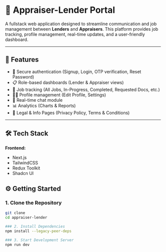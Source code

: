 # 🏦 Appraiser-Lender Portal

A fullstack web application designed to streamline communication and job management between **Lenders** and **Appraisers**. This platform provides job tracking, profile management, real-time updates, and a user-friendly dashboard.

---

## 🚀 Features

- 🔐 Secure authentication (Signup, Login, OTP verification, Reset Password)
- 📋 Role-based dashboards (Lender & Appraiser views)
- 📄 Job tracking (All Jobs, In-Progress, Completed, Requested Docs, etc.)
- 🧑‍💼 Profile management (Edit Profile, Settings)
- 💬 Real-time chat module
- 📊 Analytics (Charts & Reports)
- 📃 Legal & Info Pages (Privacy Policy, Terms & Conditions)

---

## 🛠️ Tech Stack

**Frontend:**
- Next.js
- TailwindCSS
- Redux Toolkit
- Shadcn UI


## ⚙️ Getting Started

### 1. Clone the Repository

```bash
git clone 
cd appraiser-lender

### 2. Install Dependencies
npm install --legacy-peer-deps

### 3. Start Development Server
npm run dev
